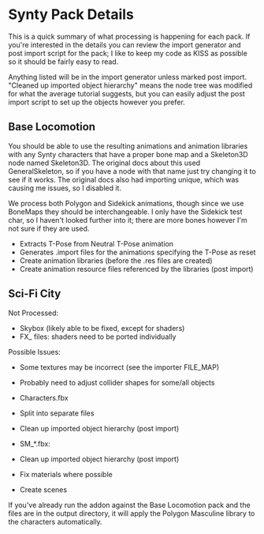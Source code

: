 # Synty Pack Details

This is a quick summary of what processing is happening for each pack. If you're interested in the details you can
review the import generator and post import script for the pack; I like to keep my code as KISS as possible so it should
be fairly easy to read.

Anything listed will be in the import generator unless marked post import. "Cleaned up imported object hierarchy" means
the node tree was modified for what the average tutorial suggests, but you can easily adjust the post import script to
set up the objects however you prefer.

## Base Locomotion

You should be able to use the resulting animations and animation libraries with any Synty characters that have a proper
bone map and a Skeleton3D node named Skeleton3D. The original docs about this used GeneralSkeleton, so if you have a
node with that name just try changing it to see if it works. The original docs also had importing unique, which was
causing me issues, so I disabled it.

We process both Polygon and Sidekick animations, though since we use BoneMaps they should be interchangeable. I only
have the Sidekick test char, so I haven't looked further into it; there are more bones however I'm not sure if they are
used.

- Extracts T-Pose from Neutral T-Pose animation
- Generates .import files for the animations specifying the T-Pose as reset
- Create animation libraries (before the .res files are created)
- Create animation resource files referenced by the libraries (post import)

## Sci-Fi City

Not Processed:
- Skybox (likely able to be fixed, except for shaders)
- FX_ files: shaders need to be ported individually

Possible Issues:
- Some textures may be incorrect (see the importer FILE_MAP)
- Probably need to adjust collider shapes for some/all objects

- Characters.fbx
- Split into separate files
- Clean up imported object hierarchy (post import)
- SM_*.fbx:
- Clean up imported object hierarchy (post import)
- Fix materials where possible
- Create scenes

If you've already run the addon against the Base Locomotion pack and the files are in the output directory, it will
apply the Polygon Masculine library to the characters automatically.
